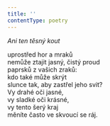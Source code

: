 ```yaml
---
title: ''
contentType: poetry
---
```


<section>

_Ani ten těsný kout_

uprostřed hor a mraků  
nemůže ztajit jasný, čistý proud  
paprsků z vašich zraků:  
kdo také může skrýt  
slunce tak, aby zastřel jeho svit?  
Vy drahé oči jasné,  
vy sladké oči krásné,  
vy tento šerý kraj  
měníte často ve skvoucí se ráj.

</section>
